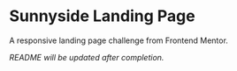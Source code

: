 # Sunnyside Landing Page

A responsive landing page challenge from Frontend Mentor.

_README will be updated after completion._
